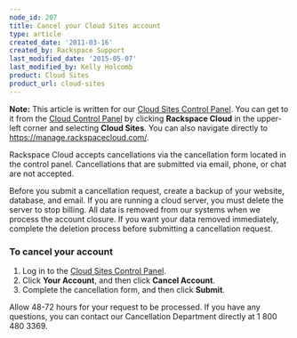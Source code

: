 ```yaml
---
node_id: 207
title: Cancel your Cloud Sites account
type: article
created_date: '2011-03-16'
created_by: Rackspace Support
last_modified_date: '2015-05-07'
last_modified_by: Kelly Holcomb
product: Cloud Sites
product_url: cloud-sites
---
```


**Note:** This article is written for our [Cloud Sites Control Panel](https://manage.rackspacecloud.com/). You can get to it from the [Cloud Control Panel](https://mycloud.rackspace.com) by clicking **Rackspace Cloud** in the upper-left corner and selecting **Cloud Sites**. You can also navigate directly to <https://manage.rackspacecloud.com/>.

Rackspace Cloud accepts cancellations via the cancellation form located
in the control panel. Cancellations that are submitted via email, phone,
or chat are not accepted.

Before you submit a cancellation request, create a backup of your website, database,
and email. If you are running a cloud server, you must delete the server to stop billing. All data is removed
from our systems when we process the account closure. If you want your data removed immediately, complete the deletion process before submitting a cancellation request.</span>

### To cancel your account

1.  Log in to the [Cloud Sites Control Panel](https://manage.rackspacecloud.com/).
2.  Click **Your Account**, and then click **Cancel Account**.
3.  Complete the cancellation form, and then click **Submit**.

Allow 48-72 hours for your request to be processed. If you have any
questions, you can contact our Cancellation Department directly at 1 800
480 3369.
